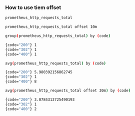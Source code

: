 ### How to use tiem offset
```bash
prometheus_http_requests_total
```
```bash
prometheus_http_requests_total offset 10m
```
```bash
group(prometheus_http_requests_total) by (code)
```
```bash
{code="200"} 1
{code="302"} 1
{code="400"} 1
```
```bash
avg(prometheus_http_requests_total) by (code)
```
```bash
{code="200"} 5.980392156862745
{code="302"} 1
{code="400"} 8
```
```bash
avg(prometheus_http_requests_total offset 30m) by (code)
```
```bash
{code="200"} 3.0784313725490193
{code="302"} 1
{code="400"} 2
```